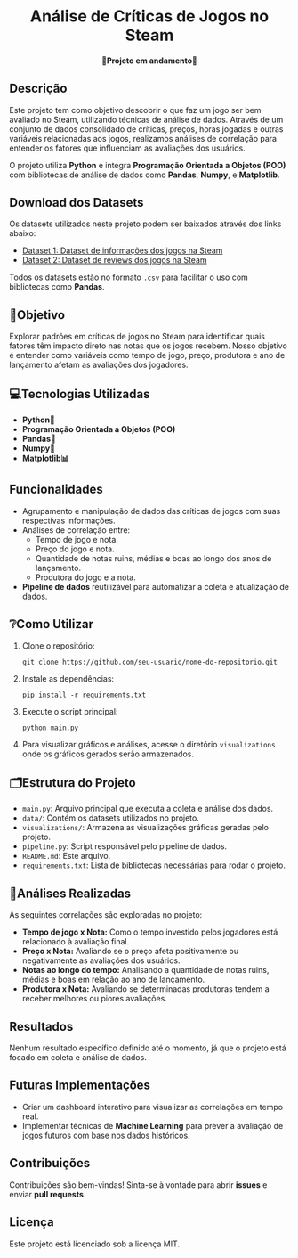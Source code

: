 <h1 align='center'>Análise de Críticas de Jogos no Steam</h1>
<h4 align='center'>🚧Projeto em andamento🚧</h4>

<h2>Descrição</h2>
<p>Este projeto tem como objetivo descobrir o que faz um jogo ser bem avaliado no Steam, utilizando técnicas de análise de dados. Através de um conjunto de dados consolidado de críticas, preços, horas jogadas e outras variáveis relacionadas aos jogos, realizamos análises de correlação para entender os fatores que influenciam as avaliações dos usuários.</p>

<p>O projeto utiliza <strong>Python</strong> e integra <strong>Programação Orientada a Objetos (POO)</strong> com bibliotecas de análise de dados como <strong>Pandas</strong>, <strong>Numpy</strong>, e <strong>Matplotlib</strong>.</p>

<h2>Download dos Datasets</h2>
<p>Os datasets utilizados neste projeto podem ser baixados através dos links abaixo:</p>
<ul>
  <li><a href="https://www.kaggle.com/datasets/fronkongames/steam-games-dataset" target="_blank">Dataset 1: Dataset de informações dos jogos na Steam</a></li>
  <li><a href="https://www.kaggle.com/datasets/andrewmvd/steam-reviews" target="_blank">Dataset 2: Dataset de reviews dos jogos na Steam</a></li>
</ul>
<p>Todos os datasets estão no formato <code>.csv</code> para facilitar o uso com bibliotecas como <strong>Pandas</strong>.</p>


<h2>🎯Objetivo</h2>
<p>Explorar padrões em críticas de jogos no Steam para identificar quais fatores têm impacto direto nas notas que os jogos recebem. Nosso objetivo é entender como variáveis como tempo de jogo, preço, produtora e ano de lançamento afetam as avaliações dos jogadores.</p>

<h2>💻Tecnologias Utilizadas</h2>
<ul>
  <li><strong>Python🐍</strong></li>
  <li><strong>Programação Orientada a Objetos (POO)</strong></li>
  <li><strong>Pandas🐼</strong></li>
  <li><strong>Numpy🧮</strong></li>
  <li><strong>Matplotlib📊</strong></li>
</ul>

<h2>Funcionalidades</h2>
<ul>
  <li>Agrupamento e manipulação de dados das críticas de jogos com suas respectivas informações.</li>
  <li>Análises de correlação entre:
    <ul>
      <li>Tempo de jogo e nota.</li>
      <li>Preço do jogo e nota.</li>
      <li>Quantidade de notas ruins, médias e boas ao longo dos anos de lançamento.</li>
      <li>Produtora do jogo e a nota.</li>
    </ul>
  </li>
  <li><strong>Pipeline de dados</strong> reutilizável para automatizar a coleta e atualização de dados.</li>
</ul>

<h2>❔Como Utilizar</h2>
<ol>
  <li>Clone o repositório:
    <pre><code>git clone https://github.com/seu-usuario/nome-do-repositorio.git</code></pre>
  </li>
  <li>Instale as dependências:
    <pre><code>pip install -r requirements.txt</code></pre>
  </li>
  <li>Execute o script principal:
    <pre><code>python main.py</code></pre>
  </li>
  <li>Para visualizar gráficos e análises, acesse o diretório <code>visualizations</code> onde os gráficos gerados serão armazenados.</li>
</ol>

<h2>🗂Estrutura do Projeto</h2>
<ul>
  <li><code>main.py</code>: Arquivo principal que executa a coleta e análise dos dados.</li>
  <li><code>data/</code>: Contém os datasets utilizados no projeto.</li>
  <li><code>visualizations/</code>: Armazena as visualizações gráficas geradas pelo projeto.</li>
  <li><code>pipeline.py</code>: Script responsável pelo pipeline de dados.</li>
  <li><code>README.md</code>: Este arquivo.</li>
  <li><code>requirements.txt</code>: Lista de bibliotecas necessárias para rodar o projeto.</li>
</ul>

<h2>🔎Análises Realizadas</h2>
<p>As seguintes correlações são exploradas no projeto:</p>
<ul>
  <li><strong>Tempo de jogo x Nota:</strong> Como o tempo investido pelos jogadores está relacionado à avaliação final.</li>
  <li><strong>Preço x Nota:</strong> Avaliando se o preço afeta positivamente ou negativamente as avaliações dos usuários.</li>
  <li><strong>Notas ao longo do tempo:</strong> Analisando a quantidade de notas ruins, médias e boas em relação ao ano de lançamento.</li>
  <li><strong>Produtora x Nota:</strong> Avaliando se determinadas produtoras tendem a receber melhores ou piores avaliações.</li>
</ul>

<h2>Resultados</h2>
<p>Nenhum resultado específico definido até o momento, já que o projeto está focado em coleta e análise de dados.</p>

<h2>Futuras Implementações</h2>
<ul>
  <li>Criar um dashboard interativo para visualizar as correlações em tempo real.</li>
  <li>Implementar técnicas de <strong>Machine Learning</strong> para prever a avaliação de jogos futuros com base nos dados históricos.</li>
</ul>

<h2>Contribuições</h2>
<p>Contribuições são bem-vindas! Sinta-se à vontade para abrir <strong>issues</strong> e enviar <strong>pull requests</strong>.</p>

<h2>Licença</h2>
<p>Este projeto está licenciado sob a licença MIT.</p>
